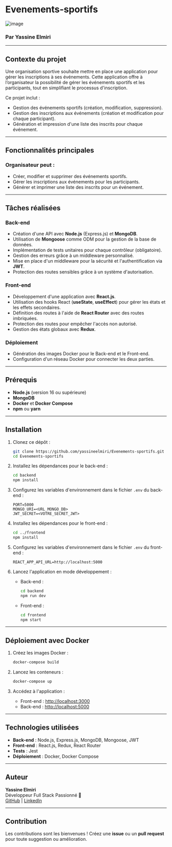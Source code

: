 # Evenements-sportifs

![image](https://github.com/user-attachments/assets/356b13e3-bf0c-47c3-9e31-f490eb13bff8)


### Par Yassine Elmiri

---

## Contexte du projet

Une organisation sportive souhaite mettre en place une application pour gérer les inscriptions à ses événements. Cette application offre à l’organisateur la possibilité de gérer les événements sportifs et les participants, tout en simplifiant le processus d'inscription.

Ce projet inclut :

- Gestion des événements sportifs (création, modification, suppression).
- Gestion des inscriptions aux événements (création et modification pour chaque participant).
- Génération et impression d'une liste des inscrits pour chaque événement.

---

## Fonctionnalités principales

### **Organisateur peut :**
- Créer, modifier et supprimer des événements sportifs.
- Gérer les inscriptions aux événements pour les participants.
- Générer et imprimer une liste des inscrits pour un événement.

---

## Tâches réalisées

### **Back-end**
- Création d'une API avec **Node.js** (Express.js) et **MongoDB**.
- Utilisation de **Mongoose** comme ODM pour la gestion de la base de données.
- Implémentation de tests unitaires pour chaque contrôleur (obligatoire).
- Gestion des erreurs grâce à un middleware personnalisé.
- Mise en place d'un middleware pour la sécurité et l'authentification via **JWT**.
- Protection des routes sensibles grâce à un système d'autorisation.

### **Front-end**
- Développement d'une application avec **React.js**.
- Utilisation des hooks React (**useState**, **useEffect**) pour gérer les états et les effets secondaires.
- Définition des routes à l'aide de **React Router** avec des routes imbriquées.
- Protection des routes pour empêcher l'accès non autorisé.
- Gestion des états globaux avec **Redux**.

### **Déploiement**
- Génération des images Docker pour le Back-end et le Front-end.
- Configuration d'un réseau Docker pour connecter les deux parties.

---

## Prérequis

- **Node.js** (version 16 ou supérieure)
- **MongoDB**
- **Docker** et **Docker Compose**
- **npm** ou **yarn**

---

## Installation

1. Clonez ce dépôt :
   ```bash
   git clone https://github.com/yassineelmiri/Evenements-sportifs.git
   cd Evenements-sportifs
   ```

2. Installez les dépendances pour le back-end :
   ```bash
   cd backend
   npm install
   ```

3. Configurez les variables d'environnement dans le fichier `.env` du back-end :
   ```plaintext
   PORT=5000
   MONGO_URI=<URL_MONGO_DB>
   JWT_SECRET=<VOTRE_SECRET_JWT>
   ```

4. Installez les dépendances pour le front-end :
   ```bash
   cd ../frontend
   npm install
   ```

5. Configurez les variables d'environnement dans le fichier `.env` du front-end :
   ```plaintext
   REACT_APP_API_URL=http://localhost:5000
   ```

6. Lancez l'application en mode développement :
   - Back-end :
     ```bash
     cd backend
     npm run dev
     ```
   - Front-end :
     ```bash
     cd frontend
     npm start
     ```

---

## Déploiement avec Docker

1. Créez les images Docker :
   ```bash
   docker-compose build
   ```

2. Lancez les conteneurs :
   ```bash
   docker-compose up
   ```

3. Accédez à l'application :
   - Front-end : [http://localhost:3000](http://localhost:3000)
   - Back-end : [http://localhost:5000](http://localhost:5000)

---

## Technologies utilisées

- **Back-end** : Node.js, Express.js, MongoDB, Mongoose, JWT
- **Front-end** : React.js, Redux, React Router
- **Tests** : Jest
- **Déploiement** : Docker, Docker Compose

---

## Auteur

**Yassine Elmiri**  
Développeur Full Stack Passionné 🚀  
[GitHub](https://github.com/yassineelmiri) | [LinkedIn](https://linkedin.com/in/yassineelmiri)

---

## Contribution

Les contributions sont les bienvenues ! Créez une **issue** ou un **pull request** pour toute suggestion ou amélioration.

